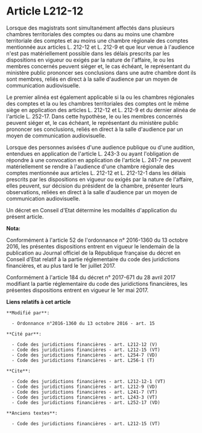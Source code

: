# Article L212-12

Lorsque des magistrats sont simultanément affectés dans plusieurs chambres territoriales des comptes ou dans au moins une
chambre territoriale des comptes et au moins une chambre régionale des comptes mentionnée aux articles L. 212-12 et L. 212-9
et que leur venue à l'audience n'est pas matériellement possible dans les délais prescrits par les dispositions en vigueur ou
exigés par la nature de l'affaire, le ou les membres concernés peuvent siéger et, le cas échéant, le représentant du
ministère public prononcer ses conclusions dans une autre chambre dont ils sont membres, reliés en direct à la salle
d'audience par un moyen de communication audiovisuelle. 

Le premier alinéa est également applicable si la ou les chambres régionales des comptes et la ou les chambres territoriales
des comptes ont le même siège en application des articles L. 212-12 et L. 212-9 et du dernier alinéa de l'article L. 252-17.
Dans cette hypothèse, le ou les membres concernés peuvent siéger et, le cas échéant, le représentant du ministère public
prononcer ses conclusions, reliés en direct à la salle d'audience par un moyen de communication audiovisuelle. 

Lorsque des personnes avisées d'une audience publique ou d'une audition, entendues en application de l'article L. 243-3 ou
ayant l'obligation de répondre à une convocation en application de l'article L. 241-7 ne peuvent matériellement se rendre à
l'audience d'une chambre régionale des comptes mentionnée aux articles L. 212-12 et L. 212-12-1 dans les délais prescrits par
les dispositions en vigueur ou exigés par la nature de l'affaire, elles peuvent, sur décision du président de la chambre,
présenter leurs observations, reliées en direct à la salle d'audience par un moyen de communication audiovisuelle. 

Un décret en Conseil d'Etat détermine les modalités d'application du présent article.

**Nota:**

Conformément à l'article 52 de l'ordonnance n° 2016-1360 du 13 octobre 2016, les présentes dispositions entrent en vigueur le
lendemain de la publication au Journal officiel de la République française du décret en Conseil d'Etat relatif à la partie
réglementaire du code des juridictions financières, et au plus tard le 1er juillet 2017.

Conformément à l'article 184 du décret n° 2017-671 du 28 avril 2017 modifiant la partie réglementaire du code des
juridictions financières, les présentes dispositions entrent en vigueur le 1er mai 2017.

**Liens relatifs à cet article**

	**Modifié par**:

	  - Ordonnance n°2016-1360 du 13 octobre 2016 - art. 15

	**Cité par**:

	  - Code des juridictions financières - art. L212-12 (V)
	  - Code des juridictions financières - art. L212-15 (VT)
	  - Code des juridictions financières - art. L254-7 (VD)
	  - Code des juridictions financières - art. L256-1 (T)

	**Cite**:

	  - Code des juridictions financières - art. L212-12-1 (VT)
	  - Code des juridictions financières - art. L212-9 (VD)
	  - Code des juridictions financières - art. L241-7 (VT)
	  - Code des juridictions financières - art. L243-3 (VT)
	  - Code des juridictions financières - art. L252-17 (VD)

	**Anciens textes**:

	  - Code des juridictions financières - art. L212-15 (VT)
